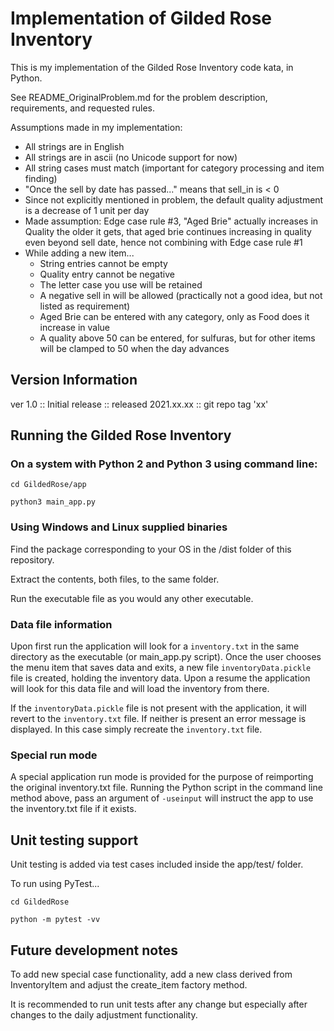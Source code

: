 # Implementation of Gilded Rose Inventory

This is my implementation of the Gilded Rose Inventory code kata, in Python.

See README_OriginalProblem.md for the problem description, requirements, and requested rules.

Assumptions made in my implementation:

* All strings are in English
* All strings are in ascii (no Unicode support for now)
* All string cases must match (important for category processing and item finding)
* "Once the sell by date has passed..." means that sell_in is < 0
* Since not explicitly mentioned in problem, the default quality adjustment is a decrease of 1 unit per day
* Made assumption: Edge case rule #3, "Aged Brie" actually increases in Quality the older it gets, 
  that aged brie continues increasing in quality even beyond sell date,
  hence not combining with Edge case rule #1
* While adding a new item...
    - String entries cannot be empty
    - Quality entry cannot be negative
    - The letter case you use will be retained
    - A negative sell in will be allowed (practically not a good idea, but not listed as requirement)
    - Aged Brie can be entered with any category, only as Food does it increase in value
    - A quality above 50 can be entered, for sulfuras, but for other items will be clamped to 50 when the day
      advances


## Version Information

ver 1.0 :: Initial release :: released 2021.xx.xx :: git repo tag 'xx'

## Running the Gilded Rose Inventory

### On a system with Python 2 and Python 3 using command line:

`cd GildedRose/app`

`python3 main_app.py`


### Using Windows and Linux supplied binaries

Find the package corresponding to your OS in the /dist folder of this repository.

Extract the contents, both files, to the same folder.

Run the executable file as you would any other executable.

### Data file information

Upon first run the application will look for a `inventory.txt` in the same directory
as the executable (or main_app.py script). Once the user chooses the menu item that
saves data and exits, a new file `inventoryData.pickle` file is created, holding the
inventory data.  Upon a resume the application will look for this data file and will
load the inventory from there.

If the `inventoryData.pickle` file is not present with the application, it will revert
to the `inventory.txt` file.  If neither is present an error message is displayed. In this 
case simply recreate the `inventory.txt` file.

### Special run mode

A special application run mode is provided for the purpose of reimporting the original
inventory.txt file. Running the Python script in the command line method above, pass an 
argument of `-useinput` will instruct the app to use the inventory.txt file if it exists.

## Unit testing support

Unit testing is added via test cases included inside the app/test/ folder.

To run using PyTest...

`cd GildedRose`

`python -m pytest -vv`

## Future development notes
To add new special case functionality, add a new class derived from
InventoryItem and adjust the create_item factory method.

It is recommended to run unit tests after any change but especially
after changes to the daily adjustment functionality.
